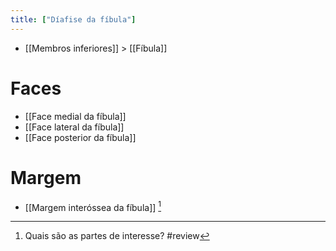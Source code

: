 ```yaml
---
title: ["Díafise da fíbula"]
---
```

+ [[Membros inferiores]] > [[Fíbula]] 

# Faces
+ [[Face medial da fíbula]]
+ [[Face lateral da fíbula]]
+ [[Face posterior da fíbula]]
# Margem
+ [[Margem interóssea da fíbula]] [^734252]

[^734252]: Quais são as partes de interesse?
#review 
